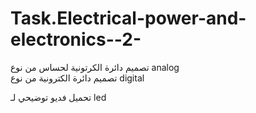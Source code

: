 # Task.Electrical-power-and-electronics--2-
تصميم دائرة الكرتونية لحساس من نوع analog  
تصميم دائرة الكترونية من نوع digital

تحميل فديو توضيحي لـ led
